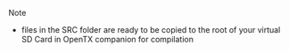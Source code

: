 Note
- files in the SRC folder are ready to be copied to the root of your virtual SD Card in OpenTX companion for compilation


